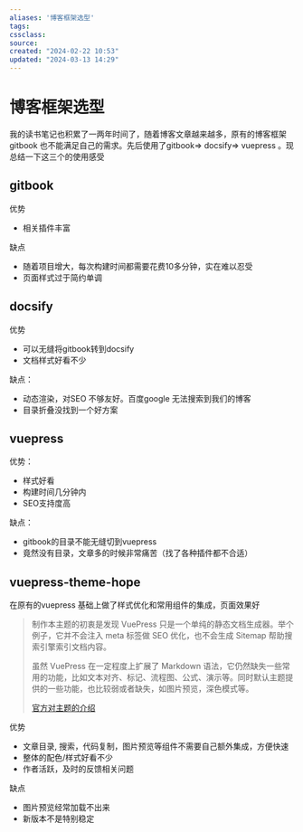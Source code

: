 ```yaml
---
aliases: '博客框架选型'
tags: 
cssclass:
source:
created: "2024-02-22 10:53"
updated: "2024-03-13 14:29"
---
```

# 博客框架选型

我的读书笔记也积累了一两年时间了，随着博客文章越来越多，原有的博客框架gitbook 也不能满足自己的需求。先后使用了gitbook=> docsify=> vuepress 。现总结一下这三个的使用感受

## gitbook

优势

- 相关插件丰富

缺点

- 随着项目增大，每次构建时间都需要花费10多分钟，实在难以忍受
- 页面样式过于简约单调

## docsify

优势

- 可以无缝将gitbook转到docsify
- 文档样式好看不少

缺点：

- 动态渲染，对SEO 不够友好。百度google 无法搜索到我们的博客
- 目录折叠没找到一个好方案

## vuepress 

优势：

- 样式好看
- 构建时间几分钟内
- SEO支持度高

缺点：

- gitbook的目录不能无缝切到vuepress
- 竟然没有目录，文章多的时候非常痛苦（找了各种插件都不合适）

## vuepress-theme-hope

在原有的vuepress 基础上做了样式优化和常用组件的集成，页面效果好

>制作本主题的初衷是发现 VuePress 只是一个单纯的静态文档生成器。举个例子，它并不会注入 meta 标签做 SEO 优化，也不会生成 Sitemap 帮助搜索引擎索引文档内容。
>
>虽然 VuePress 在一定程度上扩展了 Markdown 语法，它仍然缺失一些常用的功能，比如文本对齐、标记、流程图、公式、演示等。同时默认主题提供的一些功能，也比较弱或者缺失，如图片预览，深色模式等。
>
>[官方对主题的介绍](https://vuepress-theme-hope.github.io/v2/zh/guide/get-started/intro.html)

优势

- 文章目录, 搜索，代码复制，图片预览等组件不需要自己额外集成，方便快速
- 整体的配色/样式好看不少
- 作者活跃，及时的反馈相关问题

缺点

- 图片预览经常加载不出来
- 新版本不是特别稳定

